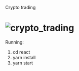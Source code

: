 Crypto trading

# ![crypto_trading](https://user-images.githubusercontent.com/8124862/112051846-2d9f3900-8b31-11eb-9005-284099b4f93f.JPG)

Running:
1. cd react
2. yarn install
3. yarn start
